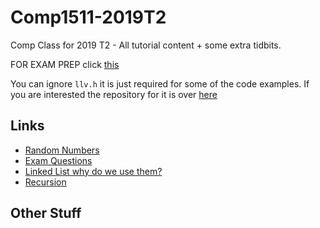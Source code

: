 # Comp1511-2019T2
Comp Class for 2019 T2 - All tutorial content + some extra tidbits.

FOR EXAM PREP click [this](exam_prep.md)

You can ignore `llv.h` it is just required for some of the code examples.  If you are interested the repository for it is over [here](https://github.com/BraedonWooding/LLV)

## Links

- [Random Numbers](random_numbers.md)
- [Exam Questions](exam_questions.md)
- [Linked List why do we use them?](linked_lists.md)
- [Recursion](recursion.md)

## Other Stuff

